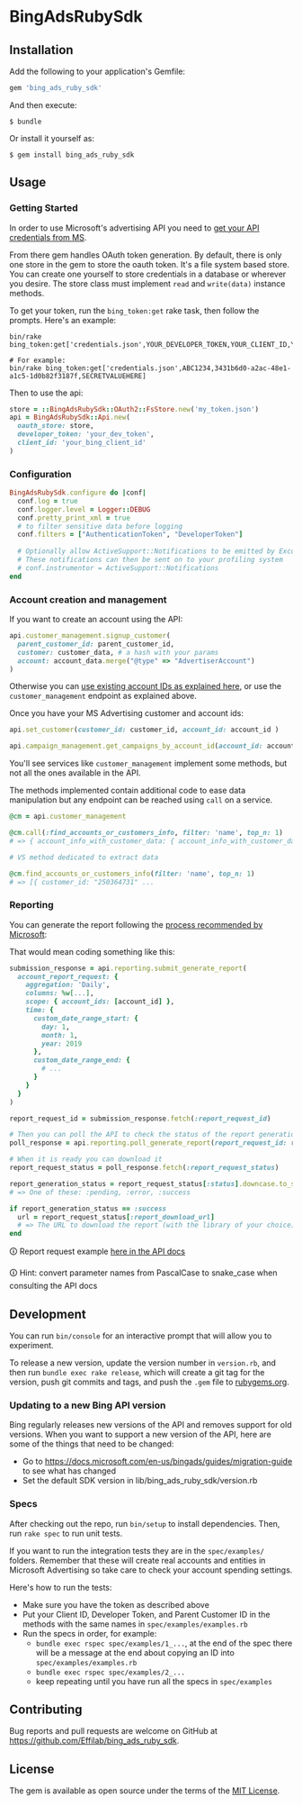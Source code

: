 # BingAdsRubySdk

## Installation

Add the following to your application's Gemfile:

```ruby
gem 'bing_ads_ruby_sdk'
```

And then execute:

    $ bundle

Or install it yourself as:

    $ gem install bing_ads_ruby_sdk

## Usage
### Getting Started

In order to use Microsoft's advertising API you need to 
[get your API credentials from MS](https://learn.microsoft.com/en-us/advertising/guides/get-started?view=bingads-13).

From there gem handles OAuth token generation.
By default, there is only one store in the gem to store the oauth token. It's a file system based store. You can create one yourself to store credentials in a database or wherever you desire. The store class must implement `read` and `write(data)` instance methods.

To get your token, run the `bing_token:get` rake task, then follow the prompts. Here's an example:

```shell
bin/rake bing_token:get['credentials.json',YOUR_DEVELOPER_TOKEN,YOUR_CLIENT_ID,YOUR_CLIENT_SECRET]

# For example:
bin/rake bing_token:get['credentials.json',ABC1234,3431b6d0-a2ac-48e1-a1c5-1d0b82f3187f,SECRETVALUEHERE]
```

Then to use the api:
```ruby
store = ::BingAdsRubySdk::OAuth2::FsStore.new('my_token.json')
api = BingAdsRubySdk::Api.new(
  oauth_store: store,
  developer_token: 'your_dev_token',
  client_id: 'your_bing_client_id'
)
```

### Configuration
```ruby
BingAdsRubySdk.configure do |conf|
  conf.log = true
  conf.logger.level = Logger::DEBUG
  conf.pretty_print_xml = true
  # to filter sensitive data before logging
  conf.filters = ["AuthenticationToken", "DeveloperToken"]
  
  # Optionally allow ActiveSupport::Notifications to be emitted by Excon.
  # These notifications can then be sent on to your profiling system
  # conf.instrumentor = ActiveSupport::Notifications 
end
```

### Account creation and management
If you want to create an account using the API:
```ruby
api.customer_management.signup_customer(
  parent_customer_id: parent_customer_id,
  customer: customer_data, # a hash with your params
  account: account_data.merge("@type" => "AdvertiserAccount")
)
```

Otherwise you can [use existing account IDs as explained here](https://learn.microsoft.com/en-us/advertising/guides/get-started?view=bingads-13#get-ids),
or use the `customer_management` endpoint as explained above.

Once you have your MS Advertising customer and account ids:
```ruby
api.set_customer(customer_id: customer_id, account_id: account_id )

api.campaign_management.get_campaigns_by_account_id(account_id: account_id)
```

You'll see services like `customer_management` implement some methods, but not all the ones available in the API.

The methods implemented contain additional code to ease data manipulation but any endpoint can be reached using `call` on a service.

```ruby
@cm = api.customer_management

@cm.call(:find_accounts_or_customers_info, filter: 'name', top_n: 1)
# => { account_info_with_customer_data: { account_info_with_customer_data: [{ customer_id: "250364751", :

# VS method dedicated to extract data

@cm.find_accounts_or_customers_info(filter: 'name', top_n: 1)
# => [{ customer_id: "250364731" ...

```

### Reporting
You can generate the report following the 
[process recommended by Microsoft](https://learn.microsoft.com/en-us/advertising/guides/request-download-report?view=bingads-13):

That would mean coding something like this:

```ruby
submission_response = api.reporting.submit_generate_report(
  account_report_request: {
    aggregation: 'Daily',
    columns: %w[...],
    scope: { account_ids: [account_id] },
    time: { 
      custom_date_range_start: {
        day: 1,
        month: 1, 
        year: 2019
      },
      custom_date_range_end: {
        # ...
      }
    }
  }
)

report_request_id = submission_response.fetch(:report_request_id)

# Then you can poll the API to check the status of the report generation
poll_response = api.reporting.poll_generate_report(report_request_id: report_request_id)

# When it is ready you can download it
report_request_status = poll_response.fetch(:report_request_status)

report_generation_status = report_request_status[:status].downcase.to_sym 
# => One of these: :pending, :error, :success

if report_generation_status == :success
  url = report_request_status[:report_download_url]
  # => The URL to download the report (with the library of your choice)
end
```

🛈 Report request example [here in the API docs](https://learn.microsoft.com/en-us/advertising/reporting-service/accountperformancereportrequest?view=bingads-13)

🛈 Hint: convert parameter names from PascalCase to snake_case when consulting the API docs

## Development
You can run `bin/console` for an interactive prompt that will allow you to experiment.

To release a new version, update the version number in `version.rb`, and then run
`bundle exec rake release`, which will create a git tag for the version, push git
commits and tags, and push the `.gem` file to [rubygems.org](https://rubygems.org).

### Updating to a new Bing API version
Bing regularly releases new versions of the API and removes support for old versions.
When you want to support a new version of the API, here are some of the things that
need to be changed:
* Go to https://docs.microsoft.com/en-us/bingads/guides/migration-guide to see what has changed
* Set the default SDK version in lib/bing_ads_ruby_sdk/version.rb

### Specs
After checking out the repo, run `bin/setup` to install dependencies. Then, run 
`rake spec` to run unit tests. 

If you want to run the integration tests they are in the `spec/examples/` 
folders. Remember that these will create real accounts and entities in Microsoft
Advertising so take care to check your account spending settings.

Here's how to run the tests:
* Make sure you have the token as described above
* Put your Client ID, Developer Token, and Parent Customer ID in the methods 
    with the same names in `spec/examples/examples.rb`
* Run the specs in order, for example:
  * `bundle exec rspec spec/examples/1_...`, at the end of the spec there will be
    a message at the end about copying an ID into `spec/examples/examples.rb`
  * `bundle exec rspec spec/examples/2_...` 
  * keep repeating until you have run all the specs in `spec/examples`

## Contributing

Bug reports and pull requests are welcome on GitHub at https://github.com/Effilab/bing_ads_ruby_sdk.

## License

The gem is available as open source under the terms of the [MIT License](http://opensource.org/licenses/MIT).
